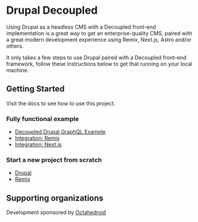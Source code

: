 # Drupal Decoupled 

Using Drupal as a headless CMS with a Decoupled front-end implementation is a great way to get an enterprise-quality CMS, paired with a great modern development experience using Remix, Next.js, Astro and/or others.

It only takes a few steps to use Drupal paired with a Decoupled front-end framework, follow these instructions below to get that running on your local machine.

## Getting Started

Visit the docs to see how to use this project.

### Fully functional example 
- [Decoupled Drupal GraphQL Example](https://drupal-decoupled-docs.pages.dev/docs/examples/drupal-graphql)
- [Integration: Remix](https://drupal-decoupled-docs.pages.dev/docs/examples/remix-graphql)
- [Integration: Next.js](https://drupal-decoupled-docs.pages.dev/docs/examples/next-graphql)

### Start a new project from scratch
- [Drupal](https://drupal-decoupled-docs.pages.dev/docs/drupal/install)
- [Remix](https://drupal-decoupled-docs.pages.dev/docs/frontend-integrations/remix)

## Supporting organizations

Development sponsored by [Octahedroid](https://octahedroid.com/)
